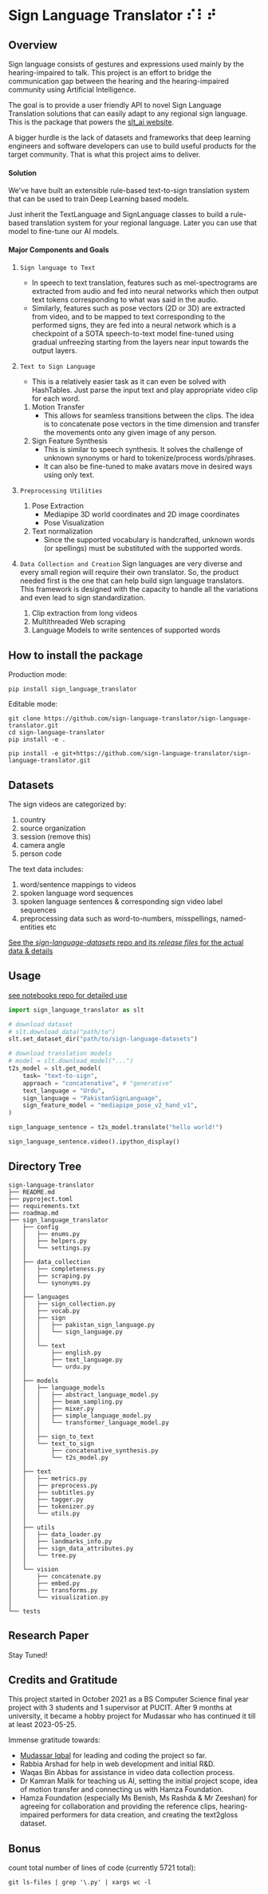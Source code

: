 # Sign Language Translator ⠎⠇⠞

## Overview
Sign language consists of gestures and expressions used mainly by the hearing-impaired to talk. This project is an effort to bridge the communication gap between the hearing and the hearing-impaired community using Artificial Intelligence.

The goal is to provide a user friendly API to novel Sign Language Translation solutions that can easily adapt to any regional sign language. This is the package that powers the [slt_ai website](https://github.com/mdsrqbl/slt_ai).

A bigger hurdle is the lack of datasets and frameworks that deep learning engineers and software developers can use to build useful products for the target community. That is what this project aims to deliver.

#### Solution
We've have built an extensible rule-based text-to-sign translation system that can be used to train Deep Learning based models.

Just inherit the TextLanguage and SignLanguage classes to build a rule-based translation system for your regional language. Later you can use that model to fine-tune our AI models.

#### Major Components and Goals ####
1. `Sign language to Text`
    - In speech to text translation, features such as mel-spectrograms are extracted from audio and fed into neural networks which then output text tokens corresponding to what was said in the audio.
    - Similarly, features such as pose vectors (2D or 3D) are extracted from video, and to be mapped to text corresponding to the performed signs, they are fed into a neural network which is a checkpoint of a SOTA speech-to-text model fine-tuned using gradual unfreezing starting from the layers near input towards the output layers.

2. `Text to Sign Language`
    - This is a relatively easier task as it can even be solved with HashTables. Just parse the input text and play appropriate video clip for each word.

    1. Motion Transfer
        - This allows for seamless transitions between the clips. The idea is to concatenate pose vectors in the time dimension and transfer the movements onto any given image of any person.
    2. Sign Feature Synthesis
        - This is similar to speech synthesis. It solves the challenge of unknown synonyms or hard to tokenize/process words/phrases.
        - It can also be fine-tuned to make avatars move in desired ways using only text.

3. `Preprocessing Utilities`
    1. Pose Extraction
        - Mediapipe 3D world coordinates and 2D image coordinates
        - Pose Visualization
    2. Text normalization
        - Since the supported vocabulary is handcrafted, unknown words (or spellings) must be substituted with the supported words.

4. `Data Collection and Creation`
    Sign languages are very diverse and every small region will require their own translator. So, the product needed first is the one that can help build sign language translators. This framework is designed with the capacity to handle all the variations and even lead to sign standardization.

   1. Clip extraction from long videos
   2. Multithreaded Web scraping
   3. Language Models to write sentences of supported words

## How to install the package
Production mode:
```
pip install sign_language_translator
```

Editable mode:
```
git clone https://github.com/sign-language-translator/sign-language-translator.git
cd sign-language-translator
pip install -e .
```
```
pip install -e git+https://github.com/sign-language-translator/sign-language-translator.git
```

## Datasets
The sign videos are categorized by:
1. country
2. source organization
3. session (remove this)
4. camera angle
5. person code

The text data includes:
1. word/sentence mappings to videos
2. spoken language word sequences
3. spoken language sentences & corresponding sign video label sequences
4. preprocessing data such as word-to-numbers, misspellings, named-entities etc

[See the *sign-language-datasets* repo and its *release files* for the actual data & details](https://github.com/sign-language-translator/sign-language-datasets)

## Usage
[see notebooks repo for detailed use](https://github.com/sign-language-translator/notebooks)

```python
import sign_language_translator as slt

# download dataset
# slt.download_data("path/to")
slt.set_dataset_dir("path/to/sign-language-datasets")

# download translation models
# model = slt.download_model("...")
t2s_model = slt.get_model(
    task= "text-to-sign",
    approach = "concatenative", # "generative"
    text_language = "Urdu",
    sign_language = "PakistanSignLanguage",
    sign_feature_model = "mediapipe_pose_v2_hand_v1",
)

sign_language_sentence = t2s_model.translate("hello world!")

sign_language_sentence.video().ipython_display()

```
## Directory Tree
    sign-language-translator
    ├── README.md
    ├── pyproject.toml
    ├── requirements.txt
    ├── roadmap.md
    ├── sign_language_translator
    │   ├── config
    │   │   ├── enums.py
    │   │   ├── helpers.py
    │   │   └── settings.py
    │   │
    │   ├── data_collection
    │   │   ├── completeness.py
    │   │   ├── scraping.py
    │   │   └── synonyms.py
    │   │
    │   ├── languages
    │   │   ├── sign_collection.py
    │   │   ├── vocab.py
    │   │   ├── sign
    │   │   │   ├── pakistan_sign_language.py
    │   │   │   └── sign_language.py
    │   │   │
    │   │   └── text
    │   │       ├── english.py
    │   │       ├── text_language.py
    │   │       └── urdu.py
    │   │
    │   ├── models
    │   │   ├── language_models
    │   │   │   ├── abstract_language_model.py
    │   │   │   ├── beam_sampling.py
    │   │   │   ├── mixer.py
    │   │   │   ├── simple_language_model.py
    │   │   │   └── transformer_language_model.py
    │   │   │
    │   │   ├── sign_to_text
    │   │   └── text_to_sign
    │   │       ├── concatenative_synthesis.py
    │   │       └── t2s_model.py
    │   │
    │   ├── text
    │   │   ├── metrics.py
    │   │   ├── preprocess.py
    │   │   ├── subtitles.py
    │   │   ├── tagger.py
    │   │   ├── tokenizer.py
    │   │   └── utils.py
    │   │
    │   ├── utils
    │   │   ├── data_loader.py
    │   │   ├── landmarks_info.py
    │   │   ├── sign_data_attributes.py
    │   │   └── tree.py
    │   │
    │   └── vision
    │       ├── concatenate.py
    │       ├── embed.py
    │       ├── transforms.py
    │       └── visualization.py
    │
    └── tests

## Research Paper
Stay Tuned!

## Credits and Gratitude
This project started in October 2021 as a BS Computer Science final year project with 3 students and 1 supervisor at PUCIT. After 9 months at university, it became a hobby project for Mudassar who has continued it till at least 2023-05-25.

Immense gratitude towards:
- [Mudassar Iqbal](https://github.com/mdsrqbl) for leading and coding the project so far.
- Rabbia Arshad for help in web development and initial R&D.
- Waqas Bin Abbas for assistance in video data collection process.
- Dr Kamran Malik for teaching us AI, setting the initial project scope, idea of motion transfer and connecting us with Hamza Foundation.
- Hamza Foundation (especially Ms Benish, Ms Rashda & Mr Zeeshan) for agreeing for collaboration and providing the reference clips, hearing-impaired performers for data creation, and creating the text2gloss dataset.

## Bonus
count total number of lines of code (currently 5721 total):
```
git ls-files | grep '\.py' | xargs wc -l
```